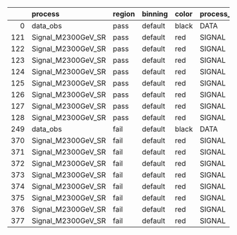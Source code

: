 |     | process            | region   | binning   | color   | process_type   |   scale | variation   | source_filename                                              | source_histname    | alias              | title           |   combine_idx |    lnN |   shapes | syst_type   | direction   | variation_alias   |
|----:|:-------------------|:---------|:----------|:--------|:---------------|--------:|:------------|:-------------------------------------------------------------|:-------------------|:-------------------|:----------------|--------------:|-------:|---------:|:------------|:------------|:------------------|
|   0 | data_obs           | pass     | default   | black   | DATA           |       1 | nominal     | ./histograms_for_2DAlphabet_v11/EaDM_Cosmics_Data_SR.root    | hpass              | Cosmics_Data_SR    | Cosmics_Data_SR |           nan | nan    |      nan | nan         | nan         | nan               |
| 121 | Signal_M2300GeV_SR | pass     | default   | red     | SIGNAL         |       1 | lumi        | ./histograms_for_2DAlphabet_v11/EaDM_Signal_M2300GeV_SR.root | hpass              | Signal_M2300GeV_SR | DM signal       |           nan |   1.05 |      nan | lnN         | nan         | nan               |
| 122 | Signal_M2300GeV_SR | pass     | default   | red     | SIGNAL         |       1 | RNN         | ./histograms_for_2DAlphabet_v11/EaDM_Signal_M2300GeV_SR.root | hpass_RNNsyst_up   | Signal_M2300GeV_SR | DM signal       |           nan | nan    |        1 | shapes      | Up          | RNNsyst           |
| 123 | Signal_M2300GeV_SR | pass     | default   | red     | SIGNAL         |       1 | RNN         | ./histograms_for_2DAlphabet_v11/EaDM_Signal_M2300GeV_SR.root | hpass_RNNsyst_down | Signal_M2300GeV_SR | DM signal       |           nan | nan    |        1 | shapes      | Down        | RNNsyst           |
| 124 | Signal_M2300GeV_SR | pass     | default   | red     | SIGNAL         |       1 | pT          | ./histograms_for_2DAlphabet_v11/EaDM_Signal_M2300GeV_SR.root | hpass_pTsyst_up    | Signal_M2300GeV_SR | DM signal       |           nan | nan    |        1 | shapes      | Up          | pTsyst            |
| 125 | Signal_M2300GeV_SR | pass     | default   | red     | SIGNAL         |       1 | pT          | ./histograms_for_2DAlphabet_v11/EaDM_Signal_M2300GeV_SR.root | hpass_pTsyst_down  | Signal_M2300GeV_SR | DM signal       |           nan | nan    |        1 | shapes      | Down        | pTsyst            |
| 126 | Signal_M2300GeV_SR | pass     | default   | red     | SIGNAL         |       1 | t0          | ./histograms_for_2DAlphabet_v11/EaDM_Signal_M2300GeV_SR.root | hpass_t0syst_up    | Signal_M2300GeV_SR | DM signal       |           nan | nan    |        1 | shapes      | Up          | t0syst            |
| 127 | Signal_M2300GeV_SR | pass     | default   | red     | SIGNAL         |       1 | t0          | ./histograms_for_2DAlphabet_v11/EaDM_Signal_M2300GeV_SR.root | hpass_t0syst_down  | Signal_M2300GeV_SR | DM signal       |           nan | nan    |        1 | shapes      | Down        | t0syst            |
| 128 | Signal_M2300GeV_SR | pass     | default   | red     | SIGNAL         |       1 | nominal     | ./histograms_for_2DAlphabet_v11/EaDM_Signal_M2300GeV_SR.root | hpass              | Signal_M2300GeV_SR | DM signal       |           nan | nan    |      nan | nan         | nan         | nan               |
| 249 | data_obs           | fail     | default   | black   | DATA           |       1 | nominal     | ./histograms_for_2DAlphabet_v11/EaDM_Cosmics_Data_SR.root    | hfail              | Cosmics_Data_SR    | Cosmics_Data_SR |           nan | nan    |      nan | nan         | nan         | nan               |
| 370 | Signal_M2300GeV_SR | fail     | default   | red     | SIGNAL         |       1 | lumi        | ./histograms_for_2DAlphabet_v11/EaDM_Signal_M2300GeV_SR.root | hfail              | Signal_M2300GeV_SR | DM signal       |           nan |   1.05 |      nan | lnN         | nan         | nan               |
| 371 | Signal_M2300GeV_SR | fail     | default   | red     | SIGNAL         |       1 | RNN         | ./histograms_for_2DAlphabet_v11/EaDM_Signal_M2300GeV_SR.root | hfail_RNNsyst_up   | Signal_M2300GeV_SR | DM signal       |           nan | nan    |        1 | shapes      | Up          | RNNsyst           |
| 372 | Signal_M2300GeV_SR | fail     | default   | red     | SIGNAL         |       1 | RNN         | ./histograms_for_2DAlphabet_v11/EaDM_Signal_M2300GeV_SR.root | hfail_RNNsyst_down | Signal_M2300GeV_SR | DM signal       |           nan | nan    |        1 | shapes      | Down        | RNNsyst           |
| 373 | Signal_M2300GeV_SR | fail     | default   | red     | SIGNAL         |       1 | pT          | ./histograms_for_2DAlphabet_v11/EaDM_Signal_M2300GeV_SR.root | hfail_pTsyst_up    | Signal_M2300GeV_SR | DM signal       |           nan | nan    |        1 | shapes      | Up          | pTsyst            |
| 374 | Signal_M2300GeV_SR | fail     | default   | red     | SIGNAL         |       1 | pT          | ./histograms_for_2DAlphabet_v11/EaDM_Signal_M2300GeV_SR.root | hfail_pTsyst_down  | Signal_M2300GeV_SR | DM signal       |           nan | nan    |        1 | shapes      | Down        | pTsyst            |
| 375 | Signal_M2300GeV_SR | fail     | default   | red     | SIGNAL         |       1 | t0          | ./histograms_for_2DAlphabet_v11/EaDM_Signal_M2300GeV_SR.root | hfail_t0syst_up    | Signal_M2300GeV_SR | DM signal       |           nan | nan    |        1 | shapes      | Up          | t0syst            |
| 376 | Signal_M2300GeV_SR | fail     | default   | red     | SIGNAL         |       1 | t0          | ./histograms_for_2DAlphabet_v11/EaDM_Signal_M2300GeV_SR.root | hfail_t0syst_down  | Signal_M2300GeV_SR | DM signal       |           nan | nan    |        1 | shapes      | Down        | t0syst            |
| 377 | Signal_M2300GeV_SR | fail     | default   | red     | SIGNAL         |       1 | nominal     | ./histograms_for_2DAlphabet_v11/EaDM_Signal_M2300GeV_SR.root | hfail              | Signal_M2300GeV_SR | DM signal       |           nan | nan    |      nan | nan         | nan         | nan               |